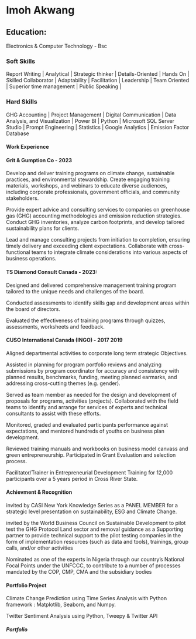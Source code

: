 # Imoh Akwang

## Education:
Electronics & Computer Technology - Bsc

### Soft Skills
Report Writing | Analytical | Strategic thinker | Details-Oriented | Hands On | Skilled Collaborator | Adaptability | Facilitation | Leadership | Team Oriented | Superior time management | Public Speaking | 

### Hard Skills
GHG Accounting | Project Management | Digital Communication | Data Analysis, and Visualization | Power BI | Python | Microsoft SQL Server Studio | Prompt Engineering | Statistics | Google Analytics | Emission Factor Database

#### Work Experience
#### Grit & Gumption Co - 2023

Develop and deliver training programs on climate change, sustainable practices, and environmental stewardship.
Create engaging training materials, workshops, and webinars to educate diverse audiences, including corporate professionals, government officials, and community stakeholders.

Provide expert advice and consulting services to companies on greenhouse gas (GHG) accounting methodologies and emission reduction strategies.
Conduct GHG inventories, analyze carbon footprints, and develop tailored sustainability plans for clients.

Lead and manage consulting projects from initiation to completion, ensuring timely delivery and exceeding client expectations.
Collaborate with cross-functional teams to integrate climate considerations into various aspects of business operations.


#### TS Diamond Consult Canada - 2023: 
Designed and delivered comprehensive management training program tailored to the unique needs and challenges of the board.

Conducted assessments to identify skills gap and development areas within the board of directors.

Evaluated the effectiveness of training programs through quizzes, assessments, worksheets and feedback.

#### CUSO International Canada (INGO) - 2017 2019
Aligned departmental activities to corporate long term strategic Objectives.

Assisted in planning for program portfolio reviews and analyzing submissions by program coordinator for accuracy and consistency with planned results, benchmarks, funding, meeting planned earmarks, and addressing cross-cutting themes (e.g. gender).

Served as team member as needed for the design and development of proposals for programs, activities (projects). Collaborated with the field teams  to identify and arrange for services of experts and technical consultants to assist with these efforts.

Monitored, graded and evaluated participants performance against
expectations, and mentored hundreds of youths on business plan development.

Reviewed training manuals and workbooks on business model canvass and green entrepreneurship.
Participated in Grant Evaluation and selection process.

Facilitator/Trainer in Entrepreneurial Development Training for 12,000 participants over a 5 years period in Cross River State.

#### Achievment & Recognition

invited by CASI New York Knowledge Series as a PANEL MEMBER for a strategic level presentation on sustainability, ESG and Climate Change. 

invited by the World Business Council on Sustainable Development to pilot test the GHG Protocol Land sector and removal guidance as a Supporting partner to provide technical support to the pilot testing companies in the form of implementation resources (such as data and tools), trainings, group calls, and/or other activities

Nominated as one of the experts in Nigeria through our country’s National Focal Points under the UNFCCC, to contribute to a number of processes mandated by the COP, CMP, CMA and the subsidiary bodies


#### Portfolio Project
Climate Change Prediction using Time Series Analysis with Python framework  : Matplotlib, Seaborn, and Numpy.

Twitter Sentiment Analysis using Python, Tweepy & Twitter API

















##### Portfolio
